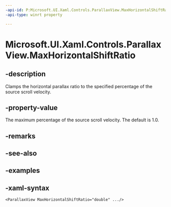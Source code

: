 ```yaml
---
-api-id: P:Microsoft.UI.Xaml.Controls.ParallaxView.MaxHorizontalShiftRatio
-api-type: winrt property

---
```

<!-- Property syntax.
public double MaxHorizontalShiftRatio { get;  set; }
-->

# Microsoft.UI.Xaml.Controls.ParallaxView.MaxHorizontalShiftRatio


## -description

Clamps the horizontal parallax ratio to the specified percentage of the source scroll velocity.


## -property-value

The maximum percentage of the source scroll velocity. The default is 1.0.


## -remarks


## -see-also


## -examples


## -xaml-syntax

```xaml
<ParallaxView MaxHorizontalShiftRatio="double" .../>
```


